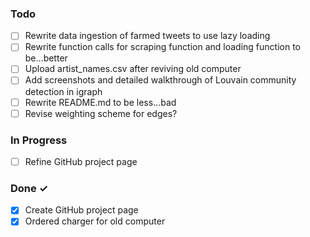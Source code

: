 
### Todo

- [ ] Rewrite data ingestion of farmed tweets to use lazy loading
- [ ] Rewrite function calls for scraping function and loading function to be...better
- [ ] Upload artist_names.csv after reviving old computer
- [ ] Add screenshots and detailed walkthrough of Louvain community detection in igraph
- [ ] Rewrite README.md to be less...bad
- [ ] Revise weighting scheme for edges?

### In Progress

- [ ] Refine GitHub project page

### Done ✓

- [x] Create GitHub project page
- [x] Ordered charger for old computer
